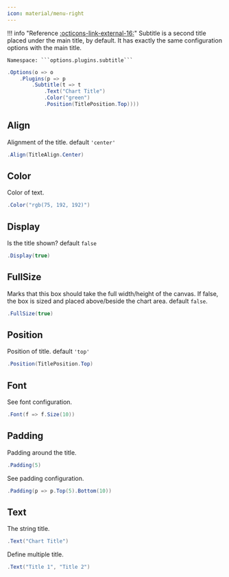 ```yaml
---
icon: material/menu-right
---
```


!!! info "Reference [:octicons-link-external-16:](https://www.chartjs.org/docs/latest/configuration/subtitle.html)"
	Subtitle is a second title placed under the main title, by default. It has exactly the same configuration options with the main title.
	
	Namespace: ```options.plugins.subtitle```

```csharp hl_lines="3" linenums="1"
.Options(o => o
    .Plugins(p => p
        .Subtitle(t => t
            .Text("Chart Title")
            .Color("green")
            .Position(TitlePosition.Top))))
```

## Align
Alignment of the title. default ```'center'```
```csharp
.Align(TitleAlign.Center)
```

## Color
Color of text.
```csharp
.Color("rgb(75, 192, 192)")
```

## Display
Is the title shown? default ```false```
```csharp
.Display(true)
```

## FullSize
Marks that this box should take the full width/height of the canvas. 
If false, the box is sized and placed above/beside the chart area. default ```false```.
```csharp
.FullSize(true)
```

## Position
Position of title. default ```'top'```
```csharp
.Position(TitlePosition.Top)
```

## Font
See font configuration. 
```csharp
.Font(f => f.Size(10))
```

## Padding
Padding around the title.
```csharp
.Padding(5)
```
See padding configuration.
```csharp
.Padding(p => p.Top(5).Bottom(10))
```

## Text
The string title.
```csharp
.Text("Chart Title")
```
Define multiple title.
```csharp
.Text("Title 1", "Title 2")
```

